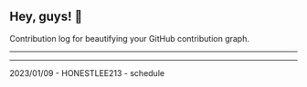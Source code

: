 ## Hey, guys! 👋

Contribution log for beautifying your GitHub contribution graph.

---



---

2023/01/09 - HONESTLEE213 - schedule